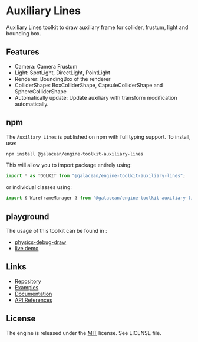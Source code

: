 # Auxiliary Lines

Auxiliary Lines toolkit to draw auxiliary frame for collider, frustum, light and bounding box.

## Features
- Camera: Camera Frustum
- Light: SpotLight, DirectLight, PointLight
- Renderer: BoundingBox of the renderer
- ColliderShape: BoxColliderShape, CapsuleColliderShape and SphereColliderShape
- Automatically update: Update auxiliary with transform modification automatically.

## npm

The `Auxiliary Lines` is published on npm with full typing support. To install, use:

```sh
npm install @galacean/engine-toolkit-auxiliary-lines
```

This will allow you to import package entirely using:

```javascript
import * as TOOLKIT from "@galacean/engine-toolkit-auxiliary-lines";
```

or individual classes using:

```javascript
import { WireframeManager } from "@galacean/engine-toolkit-auxiliary-lines";
```

## playground
The usage of this toolkit can be found in :
- [physics-debug-draw](https://github.com/ant-galaxy/oasis-engine.github.io/blob/main/playground/physics-debug-draw.ts)
- [live demo](https://oasisengine.cn/#/examples/latest/physics-debug-draw)

## Links

- [Repository](https://github.com/galacean/engine-toolkit)
- [Examples](https://oasisengine.cn/#/examples/latest/skeleton-viewer)
- [Documentation](https://oasisengine.cn/#/docs/latest/cn/install)
- [API References](https://oasisengine.cn/#/api/latest/core)

## License

The engine is released under the [MIT](https://opensource.org/licenses/MIT) license. See LICENSE file.